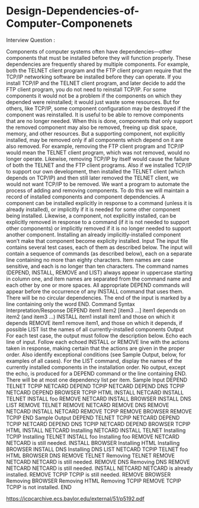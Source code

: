 # Design-Dependencies-of-Computer-Componenets


Interview Question :

Components of computer systems often have dependencies—other components that must be installed
before they will function properly. These dependencies are frequently shared by multiple components.
For example, both the TELNET client program and the FTP client program require that the TCP/IP
networking software be installed before they can operate. If you install TCP/IP and the TELNET
client program, and later decide to add the FTP client program, you do not need to reinstall TCP/IP.
For some components it would not be a problem if the components on which they depended were
reinstalled; it would just waste some resources. But for others, like TCP/IP, some component configuration
may be destroyed if the component was reinstalled.
It is useful to be able to remove components that are no longer needed. When this is done, components
that only support the removed component may also be removed, freeing up disk space, memory,
and other resources. But a supporting component, not explicitly installed, may be removed only if all
components which depend on it are also removed. For example, removing the FTP client program and
TCP/IP would mean the TELNET client program, which was not removed, would no longer operate.
Likewise, removing TCP/IP by itself would cause the failure of both the TELNET and the FTP client
programs. Also if we installed TCP/IP to support our own development, then installed the TELNET
client (which depends on TCP/IP) and then still later removed the TELNET client, we would not want
TCP/IP to be removed.
We want a program to automate the process of adding and removing components. To do this
we will maintain a record of installed components and component dependencies. A component can
be installed explicitly in response to a command (unless it is already installed), or implicitly if it is
needed for some other component being installed. Likewise, a component, not explicitly installed, can
be explicitly removed in response to a command (if it is not needed to support other components)
or implicitly removed if it is no longer needed to support another component. Installing an already
implicitly-installed component won’t make that component become explicity installed.
Input
The input file contains several test cases, each of them as described below.
The input will contain a sequence of commands (as described below), each on a separate line
containing no more than eighty characters. Item names are case sensitive, and each is no longer than
ten characters. The command names (DEPEND, INSTALL, REMOVE and LIST) always appear in uppercase
starting in column one, and item names are separated from the command name and each other by one
or more spaces. All appropriate DEPEND commands will appear before the occurrence of any INSTALL
command that uses them. There will be no circular dependencies. The end of the input is marked by
a line containing only the word END.
Command Syntax Interpretation/Response
DEPEND item1 item2 [item3 ...] item1 depends on item2 (and item3 ...)
INSTALL item1 install item1 and those on which it depends
REMOVE item1 remove item1, and those on which it depends, if possible
LIST list the names of all currently-installed components
Output
For each test case, the output must follow the description below.
Echo each line of input. Follow each echoed INSTALL or REMOVE line with the actions taken in
response, making certain that the actions are given in the proper order. Also identify exceptional
conditions (see Sample Output, below, for examples of all cases). For the LIST command, display the
names of the currently installed components in the installation order. No output, except the echo, is
produced for a DEPEND command or the line containing END. There will be at most one dependency list
per item.
Sample Input
DEPEND TELNET TCPIP NETCARD
DEPEND TCPIP NETCARD
DEPEND DNS TCPIP NETCARD
DEPEND BROWSER TCPIP HTML
INSTALL NETCARD
INSTALL TELNET
INSTALL foo
REMOVE NETCARD
INSTALL BROWSER
INSTALL DNS
LIST
REMOVE TELNET
REMOVE NETCARD
REMOVE DNS
REMOVE NETCARD
INSTALL NETCARD
REMOVE TCPIP
REMOVE BROWSER
REMOVE TCPIP
END
Sample Output
DEPEND TELNET TCPIP NETCARD
DEPEND TCPIP NETCARD
DEPEND DNS TCPIP NETCARD
DEPEND BROWSER TCPIP HTML
INSTALL NETCARD
Installing NETCARD
INSTALL TELNET
Installing TCPIP
Installing TELNET
INSTALL foo
Installing foo
REMOVE NETCARD
NETCARD is still needed.
INSTALL BROWSER
Installing HTML
Installing BROWSER
INSTALL DNS
Installing DNS
LIST
NETCARD
TCPIP
TELNET
foo
HTML
BROWSER
DNS
REMOVE TELNET
Removing TELNET
REMOVE NETCARD
NETCARD is still needed.
REMOVE DNS
Removing DNS
REMOVE NETCARD
NETCARD is still needed.
INSTALL NETCARD
NETCARD is already installed.
REMOVE TCPIP
TCPIP is still needed.
REMOVE BROWSER
Removing BROWSER
Removing HTML
Removing TCPIP
REMOVE TCPIP
TCPIP is not installed.
END

https://icpcarchive.ecs.baylor.edu/external/51/p5192.pdf
